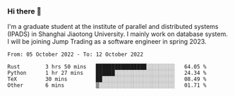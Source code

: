 ### Hi there 👋

I'm a graduate student at the institute of parallel and distributed systems (IPADS) in Shanghai Jiaotong University. I mainly work on database system. I will be joining Jump Trading as a software engineer in spring 2023.

<!--START_SECTION:waka-->

```text
From: 05 October 2022 - To: 12 October 2022

Rust        3 hrs 50 mins   ████████████████░░░░░░░░░   64.05 %
Python      1 hr 27 mins    ██████░░░░░░░░░░░░░░░░░░░   24.34 %
TeX         30 mins         ██░░░░░░░░░░░░░░░░░░░░░░░   08.49 %
Other       6 mins          ▒░░░░░░░░░░░░░░░░░░░░░░░░   01.71 %
```

<!--END_SECTION:waka-->

<!--
**yqmmm/yqmmm** is a ✨ _special_ ✨ repository because its `README.md` (this file) appears on your GitHub profile.

Here are some ideas to get you started:

- 🔭 I’m currently working on ...
- 🌱 I’m currently learning ...
- 👯 I’m looking to collaborate on ...
- 🤔 I’m looking for help with ...
- 💬 Ask me about ...
- 📫 How to reach me: ...
- 😄 Pronouns: ...
- ⚡ Fun fact: ...
-->
